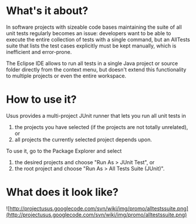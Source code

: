 # What's it about? #

In software projects with sizeable code bases maintaining the suite of all unit tests regularly becomes an issue: developers want to be able to execute the entire collection of tests with a single command, but an AllTests suite that lists the test cases explicitly must be kept manually, which is inefficient and error-prone.

The Eclipse IDE allows to run all tests in a single Java project or source folder directly from the context menu, but doesn't extend this functionality to multiple projects or even the entire workspace.

# How to use it? #

Usus provides a multi-project JUnit runner that lets you run all unit tests in
  1. the projects you have selected (if the projects are not totally unrelated), or
  1. all projects the currently selected project depends upon.

To use it, go to the Package Explorer and select
  1. the desired projects and choose "Run As > JUnit Test", or
  1. the root project and choose "Run As > All Tests Suite (JUnit)".

# What does it look like? #

![http://projectusus.googlecode.com/svn/wiki/img/promo/alltestssuite.png](http://projectusus.googlecode.com/svn/wiki/img/promo/alltestssuite.png)